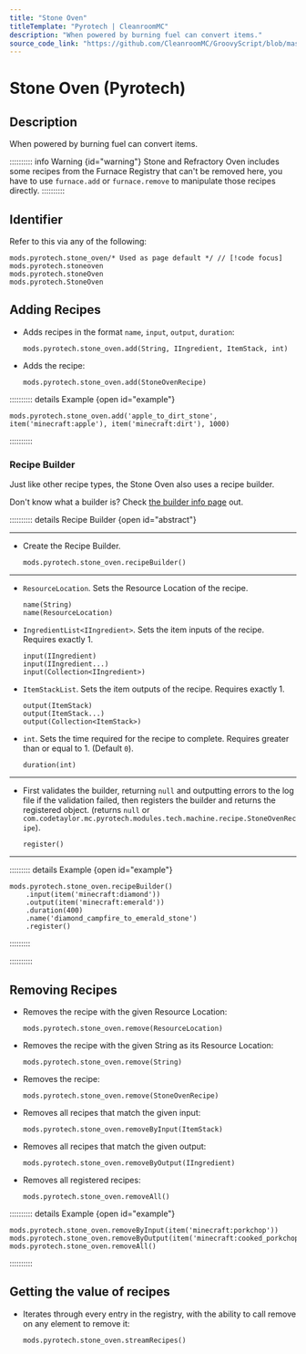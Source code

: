 ```yaml
---
title: "Stone Oven"
titleTemplate: "Pyrotech | CleanroomMC"
description: "When powered by burning fuel can convert items."
source_code_link: "https://github.com/CleanroomMC/GroovyScript/blob/master/src/main/java/com/cleanroommc/groovyscript/compat/mods/pyrotech/StoneOven.java"
---
```


# Stone Oven (Pyrotech)

## Description

When powered by burning fuel can convert items.

:::::::::: info Warning {id="warning"}
Stone and Refractory Oven includes some recipes from the Furnace Registry that can't be removed here, you have to use `furnace.add` or `furnace.remove` to manipulate those recipes directly.
::::::::::

## Identifier

Refer to this via any of the following:

```groovy:no-line-numbers {1}
mods.pyrotech.stone_oven/* Used as page default */ // [!code focus]
mods.pyrotech.stoneoven
mods.pyrotech.stoneOven
mods.pyrotech.StoneOven
```


## Adding Recipes

- Adds recipes in the format `name`, `input`, `output`, `duration`:

    ```groovy:no-line-numbers
    mods.pyrotech.stone_oven.add(String, IIngredient, ItemStack, int)
    ```

- Adds the recipe:

    ```groovy:no-line-numbers
    mods.pyrotech.stone_oven.add(StoneOvenRecipe)
    ```

:::::::::: details Example {open id="example"}
```groovy:no-line-numbers
mods.pyrotech.stone_oven.add('apple_to_dirt_stone', item('minecraft:apple'), item('minecraft:dirt'), 1000)
```

::::::::::

### Recipe Builder

Just like other recipe types, the Stone Oven also uses a recipe builder.

Don't know what a builder is? Check [the builder info page](../../getting_started/builder.md) out.

:::::::::: details Recipe Builder {open id="abstract"}

---

- Create the Recipe Builder.

    ```groovy:no-line-numbers
    mods.pyrotech.stone_oven.recipeBuilder()
    ```

---

- `ResourceLocation`. Sets the Resource Location of the recipe.

    ```groovy:no-line-numbers
    name(String)
    name(ResourceLocation)
    ```

- `IngredientList<IIngredient>`. Sets the item inputs of the recipe. Requires exactly 1.

    ```groovy:no-line-numbers
    input(IIngredient)
    input(IIngredient...)
    input(Collection<IIngredient>)
    ```

- `ItemStackList`. Sets the item outputs of the recipe. Requires exactly 1.

    ```groovy:no-line-numbers
    output(ItemStack)
    output(ItemStack...)
    output(Collection<ItemStack>)
    ```

- `int`. Sets the time required for the recipe to complete. Requires greater than or equal to 1. (Default `0`).

    ```groovy:no-line-numbers
    duration(int)
    ```

---

- First validates the builder, returning `null` and outputting errors to the log file if the validation failed, then registers the builder and returns the registered object. (returns `null` or `com.codetaylor.mc.pyrotech.modules.tech.machine.recipe.StoneOvenRecipe`).

    ```groovy:no-line-numbers
    register()
    ```

---

::::::::: details Example {open id="example"}
```groovy:no-line-numbers
mods.pyrotech.stone_oven.recipeBuilder()
    .input(item('minecraft:diamond'))
    .output(item('minecraft:emerald'))
    .duration(400)
    .name('diamond_campfire_to_emerald_stone')
    .register()
```

:::::::::

::::::::::

## Removing Recipes

- Removes the recipe with the given Resource Location:

    ```groovy:no-line-numbers
    mods.pyrotech.stone_oven.remove(ResourceLocation)
    ```

- Removes the recipe with the given String as its Resource Location:

    ```groovy:no-line-numbers
    mods.pyrotech.stone_oven.remove(String)
    ```

- Removes the recipe:

    ```groovy:no-line-numbers
    mods.pyrotech.stone_oven.remove(StoneOvenRecipe)
    ```

- Removes all recipes that match the given input:

    ```groovy:no-line-numbers
    mods.pyrotech.stone_oven.removeByInput(ItemStack)
    ```

- Removes all recipes that match the given output:

    ```groovy:no-line-numbers
    mods.pyrotech.stone_oven.removeByOutput(IIngredient)
    ```

- Removes all registered recipes:

    ```groovy:no-line-numbers
    mods.pyrotech.stone_oven.removeAll()
    ```

:::::::::: details Example {open id="example"}
```groovy:no-line-numbers
mods.pyrotech.stone_oven.removeByInput(item('minecraft:porkchop'))
mods.pyrotech.stone_oven.removeByOutput(item('minecraft:cooked_porkchop'))
mods.pyrotech.stone_oven.removeAll()
```

::::::::::

## Getting the value of recipes

- Iterates through every entry in the registry, with the ability to call remove on any element to remove it:

    ```groovy:no-line-numbers
    mods.pyrotech.stone_oven.streamRecipes()
    ```
